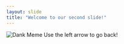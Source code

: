 ```yaml
---
layout: slide
title: "Welcome to our second slide!"
---
```

![Dank Meme](https://i.kym-cdn.com/photos/images/newsfeed/001/892/152/765.png)
Use the left arrow to go back!
